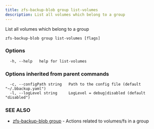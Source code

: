 ```yaml
---
title: zfs-backup-blob group list-volumes
description: List all volumes which belong to a group
---
```


List all volumes which belong to a group

```
zfs-backup-blob group list-volumes [flags]
```

### Options

```
  -h, --help   help for list-volumes
```

### Options inherited from parent commands

```
  -c, --configPath string   Path to the config file (default "~/.bbackup.yaml")
  -l, --logLevel string     LogLevel = debug|disabled (default "disabled")
```

### SEE ALSO

* [zfs-backup-blob group](/cli/zfs-backup-blob_group/)	 - Actions related to volumes/fs in a group

